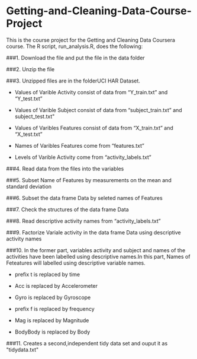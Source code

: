 # Getting-and-Cleaning-Data-Course-Project
This is the course project for the Getting and Cleaning Data Coursera course. The R script, run_analysis.R, does the following:

###1. Download the file and put the file in the data folder

###2. Unzip the file

###3. Unzipped files are in the folderUCI HAR Dataset.

  * Values of Varible Activity consist of data from “Y_train.txt” and “Y_test.txt”

  * Values of Varible Subject consist of data from “subject_train.txt” and subject_test.txt"

  * Values of Varibles Features consist of data from “X_train.txt” and “X_test.txt”

  * Names of Varibles Features come from “features.txt”

  * Levels of Varible Activity come from “activity_labels.txt”

###4. Read data from the files into the variables

###5. Subset Name of Features by measurements on the mean and standard deviation

###6. Subset the data frame Data by seleted names of Features

###7. Check the structures of the data frame Data

###8. Read descriptive activity names from “activity_labels.txt”

###9. Factorize Variale activity in the data frame Data using descriptive activity names

###10. In the former part, variables activity and subject and names of the activities have been labelled using descriptive names.In this part, Names of Feteatures will labelled using descriptive variable names.

  * prefix t is replaced by time

  * Acc is replaced by Accelerometer

  * Gyro is replaced by Gyroscope

  * prefix f is replaced by frequency

  * Mag is replaced by Magnitude

  * BodyBody is replaced by Body

###11. Creates a second,independent tidy data set and ouput it as "tidydata.txt"
